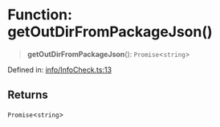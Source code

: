 # Function: getOutDirFromPackageJson()

> **getOutDirFromPackageJson**(): `Promise`\<`string`\>

Defined in: [info/InfoCheck.ts:13](https://github.com/actuatorjs/actuatorjs/blob/811cc816821da2ac29627c8cd714b1bee6f2409b/src/info/InfoCheck.ts#L13)

## Returns

`Promise`\<`string`\>
